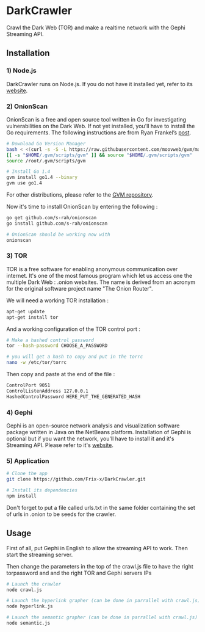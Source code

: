 # DarkCrawler

Crawl the Dark Web (TOR) and make a realtime network with the Gephi Streaming API.

## Installation

### 1) Node.js

DarkCrawler runs on Node.js. If you do not have it installed yet, refer to its [website](http://nodejs.org/).

### 2) OnionScan

OnionScan is a free and open source tool written in Go for investigating vulnerabilities on the Dark Web. If not yet installed, you'll have to install the Go requirements. The following instructions are from Ryan Frankel’s [post](http://www.hostingadvice.com/how-to/install-golang-on-ubuntu/).

```bash
# Download Go Version Manager
bash < <(curl -s -S -L https://raw.githubusercontent.com/moovweb/gvm/master/binscripts/gvm-installer)
[[ -s "$HOME/.gvm/scripts/gvm" ]] && source "$HOME/.gvm/scripts/gvm"
source /root/.gvm/scripts/gvm

# Install Go 1.4
gvm install go1.4 --binary
gvm use go1.4
```

For other distributions, please refer to the [GVM repository](https://github.com/moovweb/gvm).

Now it's time to install OnionScan by entering the following :

```bash
go get github.com/s-rah/onionscan
go install github.com/s-rah/onionscan

# OnionScan should be working now with
onionscan
```

### 3) TOR

TOR is a free software for enabling anonymous communication over internet. It's one of the most famous program which let us access one the multiple Dark Web : .onion websites. The name is derived from an acronym for the original software project name "The Onion Router".

We will need a working TOR installation :

```bash
apt-get update
apt-get install tor
```

And a working configuration of the TOR control port :

```bash
# Make a hashed control password
tor --hash-password CHOOSE_A_PASSWORD

# you will get a hash to copy and put in the torrc
nano -w /etc/tor/torrc
```

Then copy and paste at the end of the file :

```bash
ControlPort 9051
ControlListenAddress 127.0.0.1
HashedControlPassword HERE_PUT_THE_GENERATED_HASH
```

### 4) Gephi

Gephi is an open-source network analysis and visualization software package written in Java on the NetBeans platform.
Installation of Gephi is optional but if you want the network, you'll have to install it and it's Streaming API. Please refer to it's [website](https://gephi.org/).

### 5) Application

```bash
# Clone the app
git clone https://github.com/Frix-x/DarkCrawler.git

# Install its dependencies
npm install
```

Don't forget to put a file called urls.txt in the same folder containing the set of urls in .onion to be seeds for the crawler.

## Usage

First of all, put Gephi in English to allow the streaming API to work. Then start the streaming server.

Then change the parameters in the top of the crawl.js file to have the right torpassword and and the right TOR and Gephi servers IPs

```bash
# Launch the crawler
node crawl.js

# Launch the hyperlink grapher (can be done in parrallel with crawl.js)
node hyperlink.js

# Launch the semantic grapher (can be done in parrallel with crawl.js)
node semantic.js
```
